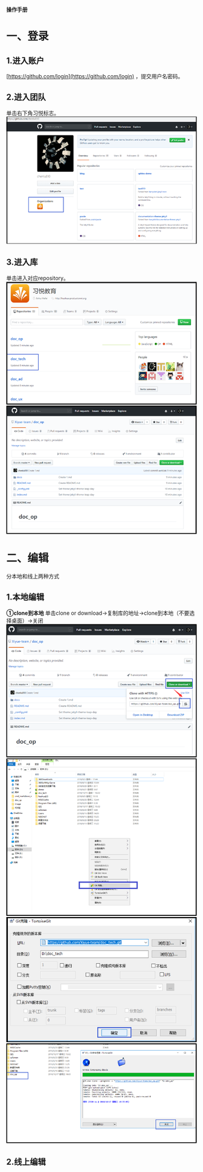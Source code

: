 **操作手册**

# 一、登录
## 1.进入账户
[https://github.com/login](https://github.com/login) ，提交用户名密码。
## 2.进入团队
单击右下角习悦标志。
![avatar](images/图片1.png)
## 3.进入库
单击进入对应repository。
![avatar](images/图片2.png)
![avatar](images/图片3.png)

# 二、编辑
分本地和线上两种方式
## 1.本地编辑
**①clone到本地**
单击clone or download→复制库的地址→clone到本地（不要选择桌面）→关闭
![avatar](images/图片4.png)
![avatar](images/图片5.png)
![avatar](images/图片6.png)
![avatar](images/图片7.png)
## 2.线上编辑
